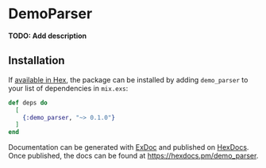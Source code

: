 # DemoParser

**TODO: Add description**

## Installation

If [available in Hex](https://hex.pm/docs/publish), the package can be installed
by adding `demo_parser` to your list of dependencies in `mix.exs`:

```elixir
def deps do
  [
    {:demo_parser, "~> 0.1.0"}
  ]
end
```

Documentation can be generated with [ExDoc](https://github.com/elixir-lang/ex_doc)
and published on [HexDocs](https://hexdocs.pm). Once published, the docs can
be found at <https://hexdocs.pm/demo_parser>.

